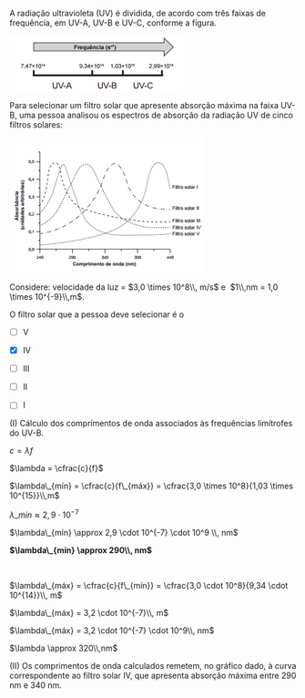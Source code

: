 

A radiação ultravioleta (UV) é dividida, de acordo com três faixas de frequência, em UV-A, UV-B e UV-C, conforme a figura.

![](cb937ec9-c39c-841b-1a74-59bc0b8a2f54.png)

Para selecionar um filtro solar que apresente absorção máxima na faixa UV-B, uma pessoa analisou os espectros de absorção da radiação UV de cinco filtros solares:

![](1c985840-91a5-17a7-e085-f3c8e6e2a94d.png)

Considere: velocidade da luz = $3,0 \times 10^8\\, m/s$ e  $1\\,nm = 1,0 \times 10^{-9}\\,m$.

O filtro solar que a pessoa deve selecionar é o



- [ ] V
- [x] IV
- [ ] III
- [ ] II
- [ ] I


(I) Cálculo dos comprimentos de onda associados às frequências limítrofes do UV-B.

$c = \lambda f$

$\lambda = \cfrac{c}{f}$

$\lambda\_{mín} = \cfrac{c}{f\_{máx}} = \cfrac{3,0 \times 10^8}{1,03 \times 10^{15}}\\,m$

$\lambda\_{min} \approx 2,9 \cdot 10^{-7}$

$\lambda\_{mín} \approx 2,9 \cdot 10^{-7} \cdot 10^9 \\, nm$

**$\lambda\_{mín} \approx 290\\, nm$**

 

$\lambda\_{máx} = \cfrac{c}{f\_{mín}} = \cfrac{3,0 \cdot 10^8}{9,34 \cdot 10^{14}}\\, m$

$\lambda\_{máx} = 3,2 \cdot 10^{-7}\\, m$

$\lambda\_{máx} = 3,2 \cdot 10^{-7} \cdot 10^9\\, nm$

$\lambda \approx 320\\,nm$

(II) Os comprimentos de onda calculados remetem, no gráfico dado, à curva correspondente ao filtro solar IV, que apresenta absorção máxima entre 290 nm e 340 nm.
